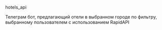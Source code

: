 hotels_api

Телеграм бот, предлагающий отели в выбранном городе по фильтру, выбранному пользователем с использованием RapidAPI